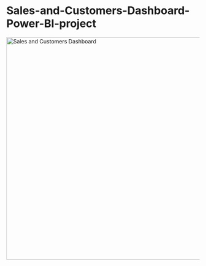 # Sales-and-Customers-Dashboard-Power-BI-project

<img width="582" alt="Sales and Customers Dashboard" src="https://github.com/user-attachments/assets/12b4cc23-201a-42ed-a55c-b62633b0dd85">
